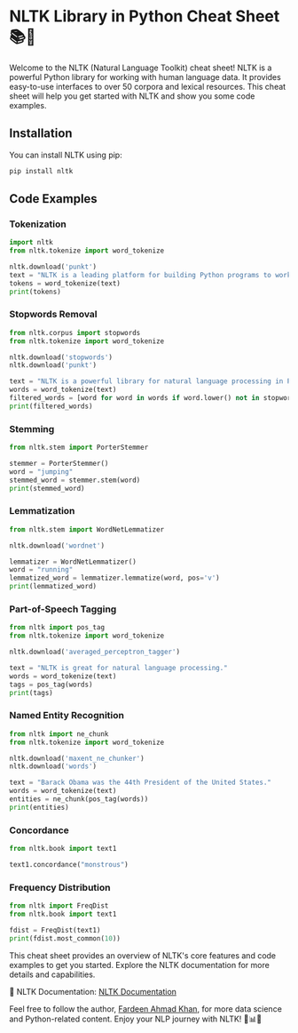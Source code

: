 # NLTK Library in Python Cheat Sheet 📚🐍

Welcome to the NLTK (Natural Language Toolkit) cheat sheet! NLTK is a powerful Python library for working with human language data. It provides easy-to-use interfaces to over 50 corpora and lexical resources. This cheat sheet will help you get started with NLTK and show you some code examples.

## Installation

You can install NLTK using pip:

```python
pip install nltk
```

## Code Examples

### Tokenization

```python
import nltk
from nltk.tokenize import word_tokenize

nltk.download('punkt')
text = "NLTK is a leading platform for building Python programs to work with human language data."
tokens = word_tokenize(text)
print(tokens)
```

### Stopwords Removal

```python
from nltk.corpus import stopwords
from nltk.tokenize import word_tokenize

nltk.download('stopwords')
nltk.download('punkt')

text = "NLTK is a powerful library for natural language processing in Python."
words = word_tokenize(text)
filtered_words = [word for word in words if word.lower() not in stopwords.words('english')]
print(filtered_words)
```

### Stemming

```python
from nltk.stem import PorterStemmer

stemmer = PorterStemmer()
word = "jumping"
stemmed_word = stemmer.stem(word)
print(stemmed_word)
```

### Lemmatization

```python
from nltk.stem import WordNetLemmatizer

nltk.download('wordnet')

lemmatizer = WordNetLemmatizer()
word = "running"
lemmatized_word = lemmatizer.lemmatize(word, pos='v')
print(lemmatized_word)
```

### Part-of-Speech Tagging

```python
from nltk import pos_tag
from nltk.tokenize import word_tokenize

nltk.download('averaged_perceptron_tagger')

text = "NLTK is great for natural language processing."
words = word_tokenize(text)
tags = pos_tag(words)
print(tags)
```

### Named Entity Recognition

```python
from nltk import ne_chunk
from nltk.tokenize import word_tokenize

nltk.download('maxent_ne_chunker')
nltk.download('words')

text = "Barack Obama was the 44th President of the United States."
words = word_tokenize(text)
entities = ne_chunk(pos_tag(words))
print(entities)
```

### Concordance

```python
from nltk.book import text1

text1.concordance("monstrous")
```

### Frequency Distribution

```python
from nltk import FreqDist
from nltk.book import text1

fdist = FreqDist(text1)
print(fdist.most_common(10))
```

This cheat sheet provides an overview of NLTK's core features and code examples to get you started. Explore the NLTK documentation for more details and capabilities.

📖 NLTK Documentation: [NLTK Documentation](https://www.nltk.org/)

Feel free to follow the author, [Fardeen Ahmad Khan](https://github.com/I-Fardeen), for more data science and Python-related content. Enjoy your NLP journey with NLTK! 🐍📊📝
